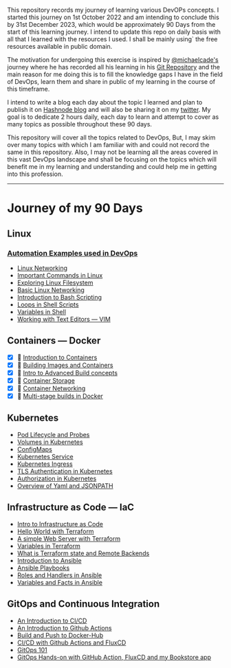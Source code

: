 This repository records my journey of learning various DevOPs concepts. I started this journey on 1st October 2022 and am intending to 
conclude this by 31st December 2023, which would be approximately 90 Days from the start of this learning journey. I intend to update this repo on daily basis with all that I learned with the resources I used. I shall be mainly using` the free resources available in public domain.

The motivation for undergoing this exercise is inspired by [@michaelcade's](https://twitter.com/michaelcade1) journey where he has recorded all his learning in his [Git Repository](https://github.com/michaelcade/90DaysOfDevOPs) and the main reason for me doing this is to fill the knowledge gaps I have in the field of DevOps, learn them and share in public of my learning in the course of this timeframe.

I intend to write a blog each day about the topic I learned and plan to publish it on [Hashnode blog](https://santoshdtsi.hashnode.dev) and will also be sharing it on my [twitter](https://twitter.com/santoshdts). My goal is to dedicate 2 hours daily, each day to learn and attempt to cover as many topics as possible throughout these 90 days.

This repository will cover all the topics related to DevOps, But, I may skim over many topics with which I am familiar with and could not record the same in this repository. Also, I may not be learning all the areas covered in this vast DevOps landscape and shall be focusing on the topics which will benefit me in my learning and understanding and could help me in getting into this profession.  


---

# Journey of my 90 Days

## Linux
### [Automation Examples used in DevOps](https://github.com/codeaprendiz/learn-devops/tree/main/home/programming-languages/shell)
- [Linux Networking](./Linux/Networking/04-linux-networking.md)
- [Important Commands in Linux](./Linux/13-important-commands.md)
- [Exploring Linux Filesystem](./Linux/14-linux-filesystem.md)
- [Basic Linux Networking](./Linux/Networking/04-linux-networking.md)
- [Introduction to Bash Scripting](./Linux/15-bash-scripting.md)
- [Loops in Shell Scripts](./Linux/15-bash-scripting.md)
- [Variables in Shell](./Linux/16-variables.md)
- [Working with Text Editors — VIM](./Linux/17-vim.md)
## Containers — Docker
- [x] :whale: [Introduction to Containers](./Containers/Docker/18-containers.md)
- [x] :whale: [Building Images and Containers](./Containers/Docker/19-building-containers.md)
- [x] :whale: [Intro to Advanced Build concepts](./Containers/Docker/20-advanced-builds.md)
- [x] :whale: [Container Storage](./Containers/Docker/05-container-storage.md)
- [x] :whale: [Container Networking](./Containers/Docker/21-container-networking.md)
- [x] :whale: [Multi-stage builds in Docker](./Containers/Docker/23-multi-stage-builds.md)
## Kubernetes
- [Pod Lifecycle and Probes](./Kubernetes/07-lifecycle-and-probes.md)
- [Volumes in Kubernetes](./Kubernetes/Volumes/06-kubernetes-volumes.md)
- [ConfigMaps](./Kubernetes/08-configmap.md)
- [Kubernetes Service](./Kubernetes/09-service.md)
- [Kubernetes Ingress](./Kubernetes/10-ingress.md)
- [TLS Authentication in Kubernetes](./Kubernetes/11-tls-authentication.md)
- [Authorization in Kubernetes](./Kubernetes/12-authorization.md)
- [Overview of Yaml and JSONPATH](./Kubernetes/22-yaml-jsonpath.md)

## Infrastructure as Code — IaC
- [Intro to Infrastructure as Code](./Infra-as-Code/24-iac.md)
- [Hello World with Terraform](./Infra-as-Code/25-terraform.md)
- [A simple Web Server with Terraform](./Infra-as-Code/26-web-server.md)
- [Variables in Terraform](./Infra-as-Code/27-tf-variables.md)
- [What is Terraform state and Remote Backends](./Infra-as-Code/28-tf-state.md)
- [Introduction to Ansible](./Infra-as-Code/29-ansible.md)
- [Ansible Playbooks](./Infra-as-Code/30-ansible-playbooks.md)
- [Roles and Handlers in Ansible](./Infra-as-Code/31-handelers-roles.md)
- [Variables and Facts in Ansible](./Infra-as-Code/32-ansible-vars.md)

## GitOps and Continuous Integration
- [An Introduction to CI/CD](./CI-CD/33-ci-cd-intro.md)
- [An Introduction to Github Actions](./CI-CD/github-actions/34-intro-gh-actions.md)
- [Build and Push to Docker-Hub](./CI-CD/github-actions/35-docker-push.md)
- [CI/CD with Github Actions and FluxCD](./CI-CD/github-actions/36-ci-cd-gh-fluxcd.md)
- [GitOps 101](./CI-CD/GitOps/37-gitops-101.md) 
- [GitOps Hands-on with GitHub Action, FluxCD and my Bookstore app](./CI-CD/GitOps/38-Cd%20with-fluxcd.md)
